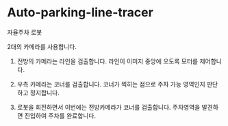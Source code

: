 # Auto-parking-line-tracer

자율주차 로봇  
  
2대의 카메라를 사용합니다.  
  
1. 전방의 카메라는 라인을 검출합니다.  라인이 이미지 중앙에 오도록 모터를 제어합니다.  
  
2. 우측 카메라는 코너를 검출합니다.  코너가 찍히는 점으로 주차 가능 영역인지 판단하고 정지합니다.  

3. 로봇을 회전하면서 이번에는 전방카메라가 코너를 검출합니다.  주차영역을 발견하면 진입하여 주차를 완료합니다.
